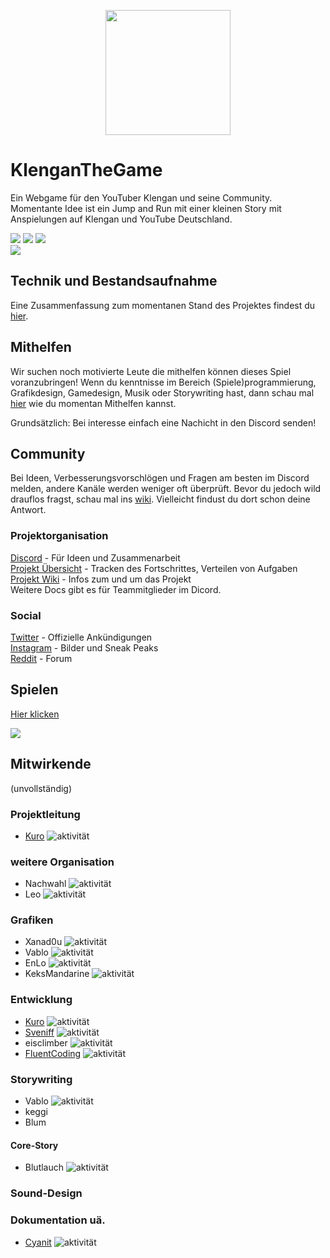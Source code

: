 <p align="center">
  <img src="https://raw.githubusercontent.com/klenganthegame/KlenganTheGame/master/sprites/icons/Icon1024.png" 
       width="200" height="200" />
</p>

</p>

# KlenganTheGame
Ein Webgame für den YouTuber Klengan und seine Community.
Momentante Idee ist ein Jump and Run mit einer kleinen Story mit Anspielungen auf Klengan und YouTube Deutschland. 

![](https://img.shields.io/badge/Engine-Godot_3.1.2-blue.svg)
![](https://img.shields.io/badge/Version-0.0-green.svg) 
![](https://img.shields.io/badge/License-GNU_GPLv2-green.svg)
<br>
![](https://img.shields.io/github/issues/KlenganTheGame/KlenganTheGame)
## Technik und Bestandsaufnahme
Eine Zusammenfassung zum momentanen Stand des Projektes findest du [hier](https://github.com/klenganthegame/KlenganTheGame/wiki/Momentaner-Stand).

## Mithelfen
Wir suchen noch motivierte Leute die mithelfen können dieses Spiel voranzubringen! 
Wenn du kenntnisse im Bereich (Spiele)programmierung, Grafikdesign, Gamedesign, Musik oder Storywriting hast, dann schau mal [hier](https://github.com/klenganthegame/KlenganTheGame/wiki/Mithelfen) wie du momentan Mithelfen kannst.

Grundsätzlich: Bei interesse einfach eine Nachicht in den Discord senden!

## Community
Bei Ideen, Verbesserungsvorschlögen und Fragen am besten im Discord melden, andere Kanäle werden weniger oft überprüft.
Bevor du jedoch wild drauflos fragst, schau mal ins [wiki](https://github.com/klenganthegame/KlenganTheGame/wiki). Vielleicht findust du dort schon deine Antwort.

### Projektorganisation
[Discord](https://bit.ly/ktg-discord) - Für Ideen und Zusammenarbeit   
[Projekt Übersicht](https://tree.taiga.io/project/itsleo-klengan-the-game/timeline) - Tracken des Fortschrittes, Verteilen von Aufgaben   
[Projekt Wiki](https://github.com/klenganthegame/KlenganTheGame/wiki) - Infos zum und um das Projekt   
Weitere Docs gibt es für Teammitglieder im Dicord.

### Social
[Twitter](https://twitter.com/KlengantheGame_) - Offizielle Ankündigungen   
[Instagram](https://www.instagram.com/klengan_the_game/) - Bilder und Sneak Peaks   
[Reddit](https://www.reddit.com/r/KlenganTheGame/) - Forum    

## Spielen
[Hier klicken](https://klenganthegame.github.io/KlenganTheGame/index.html)

![](https://cdn.discordapp.com/attachments/571696895085248512/572003302271746058/Fred_Scaled.png)

## Mitwirkende
(unvollständig)

### Projektleitung
* [Kuro](https://divirad.com) ![aktivität](https://img.shields.io/badge/Aktivität-aktiv-green.svg)

### weitere Organisation
* Nachwahl ![aktivität](https://img.shields.io/badge/Aktivität-aktiv-green.svg)
* Leo ![aktivität](https://img.shields.io/badge/Aktivität-aktiv-green.svg)

### Grafiken
* Xanad0u ![aktivität](https://img.shields.io/badge/Aktivität-aktiv-green.svg)
* Vablo ![aktivität](https://img.shields.io/badge/Aktivität-als_Grafiker_ausgetreten-inactive.svg)
* EnLo ![aktivität](https://img.shields.io/badge/Aktivität-inaktiv-inactive.svg)
* KeksMandarine ![aktivität](https://img.shields.io/badge/Aktivität-inaktiv-inactive.svg)

### Entwicklung
* [Kuro](https://divirad.com) ![aktivität](https://img.shields.io/badge/Aktivität-aktiv-green.svg)
* [Sveniff](https://github.com/Sveniff) ![aktivität](https://img.shields.io/badge/Aktivität-aktiv-green.svg)
* eisclimber ![aktivität](https://img.shields.io/badge/Aktivität-aktiv-green.svg)
* [FluentCoding](https://github.com/FluentCoding) ![aktivität](https://img.shields.io/badge/Aktivität-ausgeschlossen-inactive.svg)

### Storywriting
* Vablo ![aktivität](https://img.shields.io/badge/Aktivität-aktiv-green.svg)
* keggi 
* Blum

#### Core-Story 
* Blutlauch ![aktivität](https://img.shields.io/badge/Aktivität-inaktiv-inactive.svg)

### Sound-Design 

### Dokumentation uä.
* [Cyanit](https://github.com/cyanit) ![aktivität](https://img.shields.io/badge/Aktivität-inaktiv-inactive.svg)
